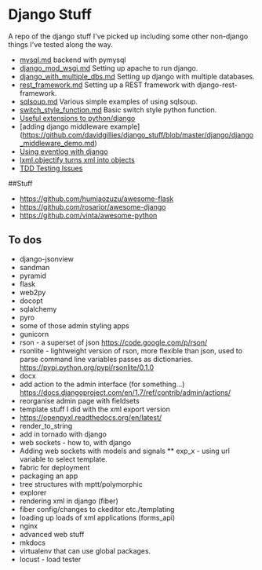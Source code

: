 # Django Stuff
A repo of the django stuff I've picked up including some other non-django things I've tested along the way.

* [mysql.md](https://github.com/davidgillies/django_stuff/blob/master/django/mysql.md "mysql.md") backend with pymysql 
* [django_mod_wsgi.md](https://github.com/davidgillies/django_stuff/blob/master/django/django_mod_wsgi.md "django_mod_wsgi.md") Setting up apache to run django.
* [django_with_multiple_dbs.md](https://github.com/davidgillies/django_stuff/blob/master/django/django_with_multiple_dbs.md "django_mod_wsgi.md") Setting up django with multiple databases.
* [rest_framework.md](https://github.com/davidgillies/django_stuff/blob/master/django/rest_framework.md "rest_framework.md") Setting up a REST framework with django-rest-framework.
* [sqlsoup.md](https://github.com/davidgillies/django_stuff/blob/master/python/sqlsoup.md "sqlsoup.md") Various simple examples of using sqlsoup.
* [switch_style_function.md](https://github.com/davidgillies/django_stuff/blob/master/python/switch_style_function.md "switch_style_function.md") Basic switch style python function.
* [Useful extensions to python/django](https://github.com/davidgillies/django_stuff/blob/master/useful_extensions.md)
* [adding django middleware example] (https://github.com/davidgillies/django_stuff/blob/master/django/django_middleware_demo.md)
* [Using eventlog with django](https://github.com/davidgillies/django_stuff/blob/master/django/django_with_eventlog.md)
* [lxml.objectify turns xml into objects](https://github.com/davidgillies/django_stuff/blob/master/python/lxml_objectify.md)
* [TDD Testing Issues](https://github.com/davidgillies/django_stuff/blob/master/django/testing_errors.md)

##Stuff
* https://github.com/humiaozuzu/awesome-flask
* https://github.com/rosarior/awesome-django
* https://github.com/vinta/awesome-python

## To dos
* django-jsonview
* sandman
* pyramid
* flask
* web2py
* docopt
* sqlalchemy
* pyro
* some of those admin styling apps
* gunicorn
* rson - a superset of json https://code.google.com/p/rson/
* rsonlite - lightweight version of rson, more flexible than json, used to parse command line variables passes as dictionaries.  https://pypi.python.org/pypi/rsonlite/0.1.0
* docx
* add action to the admin interface (for something...) https://docs.djangoproject.com/en/1.7/ref/contrib/admin/actions/
* reorganise admin page with fieldsets
* template stuff I did with the xml export version
* https://openpyxl.readthedocs.org/en/latest/
* render_to_string
* add in tornado with django
* web sockets - how to, with django
* Adding web sockets with models and signals
** exp_x - using url variable to select template.
* fabric for deployment
* packaging an app
* tree structures with mptt/polymorphic
* explorer
* rendering xml in django (fiber)
* fiber config/changes to ckeditor etc./templating
* loading up loads of xml applications (forms_api)
* nginx
* advanced web stuff
* mkdocs
* virtualenv that can use global packages.
* locust - load tester

